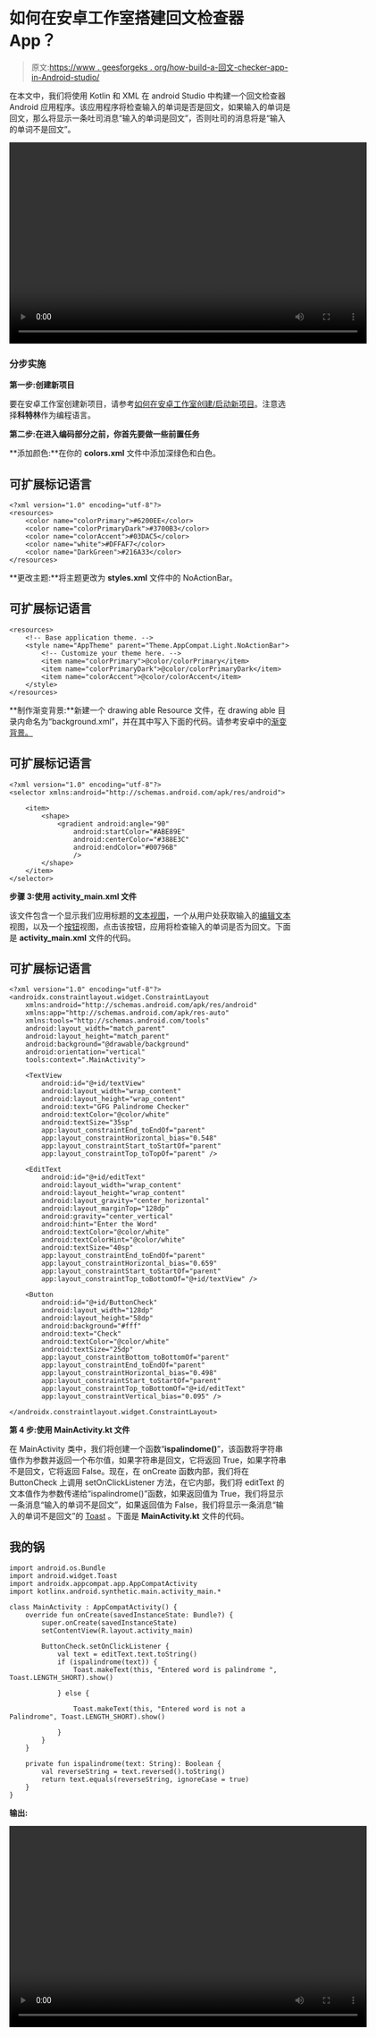 # 如何在安卓工作室搭建回文检查器 App？

> 原文:[https://www . geesforgeks . org/how-build-a-回文-checker-app-in-Android-studio/](https://www.geeksforgeeks.org/how-to-build-a-palindrome-checker-app-in-android-studio/)

在本文中，我们将使用 Kotlin 和 XML 在 android Studio 中构建一个回文检查器 Android 应用程序。该应用程序将检查输入的单词是否是回文，如果输入的单词是回文，那么将显示一条吐司消息“输入的单词是回文”，否则吐司的消息将是“输入的单词不是回文”。

<video class="wp-video-shortcode" id="video-591013-1" width="640" height="360" preload="metadata" controls=""><source type="video/mp4" src="https://media.geeksforgeeks.org/wp-content/uploads/20210413003926/Palindrome.mp4?_=1">[https://media.geeksforgeeks.org/wp-content/uploads/20210413003926/Palindrome.mp4](https://media.geeksforgeeks.org/wp-content/uploads/20210413003926/Palindrome.mp4)</video>

### **分步实施**

**第一步:创建新项目**

要在安卓工作室创建新项目，请参考[如何在安卓工作室创建/启动新项目](https://www.geeksforgeeks.org/android-how-to-create-start-a-new-project-in-android-studio/)。注意选择**科特林**作为编程语言。

**第二步:在进入编码部分之前，你首先要做一些前置任务**

**添加颜色:**在你的 **colors.xml** 文件中添加深绿色和白色。

## 可扩展标记语言

```
<?xml version="1.0" encoding="utf-8"?>
<resources>
    <color name="colorPrimary">#6200EE</color>
    <color name="colorPrimaryDark">#3700B3</color>
    <color name="colorAccent">#03DAC5</color>
    <color name="white">#DFFAF7</color>
    <color name="DarkGreen">#216A33</color>
</resources>
```

**更改主题:**将主题更改为 **styles.xml** 文件中的 NoActionBar。

## 可扩展标记语言

```
<resources>
    <!-- Base application theme. -->
    <style name="AppTheme" parent="Theme.AppCompat.Light.NoActionBar">
        <!-- Customize your theme here. -->
        <item name="colorPrimary">@color/colorPrimary</item>
        <item name="colorPrimaryDark">@color/colorPrimaryDark</item>
        <item name="colorAccent">@color/colorAccent</item>
    </style>
</resources>
```

**制作渐变背景:**新建一个 drawing able Resource 文件，在 drawing able 目录内命名为“background.xml”，并在其中写入下面的代码。请参考安卓中的[渐变背景。](https://www.geeksforgeeks.org/how-to-create-animatedgradient-in-android/)

## 可扩展标记语言

```
<?xml version="1.0" encoding="utf-8"?>
<selector xmlns:android="http://schemas.android.com/apk/res/android">

    <item>
        <shape>
            <gradient android:angle="90" 
                android:startColor="#ABE89E"
                android:centerColor="#388E3C"
                android:endColor="#00796B"
                />
        </shape>
    </item>
</selector>
```

**步骤 3:使用 activity_main.xml 文件**

该文件包含一个显示我们应用标题的[文本视图](https://www.geeksforgeeks.org/textview-in-kotlin/)，一个从用户处获取输入的[编辑文本](https://www.geeksforgeeks.org/android-edittext-in-kotlin/)视图，以及一个[按钮](https://www.geeksforgeeks.org/button-in-kotlin/)视图，点击该按钮，应用将检查输入的单词是否为回文。下面是 **activity_main.xml** 文件的代码。

## 可扩展标记语言

```
<?xml version="1.0" encoding="utf-8"?>
<androidx.constraintlayout.widget.ConstraintLayout
    xmlns:android="http://schemas.android.com/apk/res/android"
    xmlns:app="http://schemas.android.com/apk/res-auto"
    xmlns:tools="http://schemas.android.com/tools"
    android:layout_width="match_parent"
    android:layout_height="match_parent"
    android:background="@drawable/background"
    android:orientation="vertical"
    tools:context=".MainActivity">

    <TextView
        android:id="@+id/textView"
        android:layout_width="wrap_content"
        android:layout_height="wrap_content"
        android:text="GFG Palindrome Checker"
        android:textColor="@color/white"
        android:textSize="35sp"
        app:layout_constraintEnd_toEndOf="parent"
        app:layout_constraintHorizontal_bias="0.548"
        app:layout_constraintStart_toStartOf="parent"
        app:layout_constraintTop_toTopOf="parent" />

    <EditText
        android:id="@+id/editText"
        android:layout_width="wrap_content"
        android:layout_height="wrap_content"
        android:layout_gravity="center_horizontal"
        android:layout_marginTop="128dp"
        android:gravity="center_vertical"
        android:hint="Enter the Word"
        android:textColor="@color/white"
        android:textColorHint="@color/white"
        android:textSize="40sp"
        app:layout_constraintEnd_toEndOf="parent"
        app:layout_constraintHorizontal_bias="0.659"
        app:layout_constraintStart_toStartOf="parent"
        app:layout_constraintTop_toBottomOf="@+id/textView" />

    <Button
        android:id="@+id/ButtonCheck"
        android:layout_width="128dp"
        android:layout_height="58dp"
        android:background="#fff"
        android:text="Check"
        android:textColor="@color/white"
        android:textSize="25dp"
        app:layout_constraintBottom_toBottomOf="parent"
        app:layout_constraintEnd_toEndOf="parent"
        app:layout_constraintHorizontal_bias="0.498"
        app:layout_constraintStart_toStartOf="parent"
        app:layout_constraintTop_toBottomOf="@+id/editText"
        app:layout_constraintVertical_bias="0.095" />

</androidx.constraintlayout.widget.ConstraintLayout>
```

**第 4 步:使用 MainActivity.kt 文件**

在 MainActivity 类中，我们将创建一个函数“**ispalindome()**”，该函数将字符串值作为参数并返回一个布尔值，如果字符串是回文，它将返回 True，如果字符串不是回文，它将返回 False。现在，在 onCreate 函数内部，我们将在 ButtonCheck 上调用 setOnClickListener 方法，在它内部，我们将 editText 的文本值作为参数传递给“ispalindrome()”函数，如果返回值为 True，我们将显示一条消息“输入的单词不是回文”，如果返回值为 False，我们将显示一条消息“输入的单词不是回文”的 [Toast](https://www.geeksforgeeks.org/android-what-is-toast-and-how-to-use-it-with-examples/) 。下面是 **MainActivity.kt** 文件的代码。

## 我的锅

```
import android.os.Bundle
import android.widget.Toast
import androidx.appcompat.app.AppCompatActivity
import kotlinx.android.synthetic.main.activity_main.*

class MainActivity : AppCompatActivity() {
    override fun onCreate(savedInstanceState: Bundle?) {
        super.onCreate(savedInstanceState)
        setContentView(R.layout.activity_main)

        ButtonCheck.setOnClickListener {
            val text = editText.text.toString()
            if (ispalindrome(text)) {
                Toast.makeText(this, "Entered word is palindrome ", Toast.LENGTH_SHORT).show()

            } else {

                Toast.makeText(this, "Entered word is not a Palindrome", Toast.LENGTH_SHORT).show()

            }
        }
    }

    private fun ispalindrome(text: String): Boolean {
        val reverseString = text.reversed().toString()
        return text.equals(reverseString, ignoreCase = true)
    }
}
```

**输出:**

<video class="wp-video-shortcode" id="video-591013-2" width="640" height="360" preload="metadata" controls=""><source type="video/mp4" src="https://media.geeksforgeeks.org/wp-content/uploads/20210413004133/palindome_full.mp4?_=2">[https://media.geeksforgeeks.org/wp-content/uploads/20210413004133/palindome_full.mp4](https://media.geeksforgeeks.org/wp-content/uploads/20210413004133/palindome_full.mp4)</video>